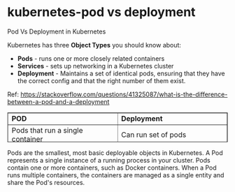 # kubernetes-pod vs deployment
Pod Vs Deployment in Kubernetes
<p>Kubernetes has three&nbsp;<strong>Object Types</strong>&nbsp;you should know about:</p>
<ul>
<li><strong>Pods</strong>&nbsp;- runs one or more closely related containers</li>
<li><strong>Services</strong>&nbsp;- sets up networking in a Kubernetes cluster</li>
<li><strong>Deployment</strong>&nbsp;- Maintains a set of identical pods, ensuring that they have the correct config and that the right number of them exist.</li>
</ul>
<p>Ref: <a href="https://stackoverflow.com/questions/41325087/what-is-the-difference-between-a-pod-and-a-deployment">https://stackoverflow.com/questions/41325087/what-is-the-difference-between-a-pod-and-a-deployment</a>&nbsp;</p>
<table style="border-collapse: collapse; width: 100%; height: 68px;" border="1">
<tbody>
<tr style="height: 17px;">
<td style="width: 50%; height: 17px;"><strong>POD</strong></td>
<td style="width: 50%; height: 17px;"><strong>Deployment</strong></td>
</tr>
<tr style="height: 17px;">
<td style="width: 50%; height: 17px;">Pods that run a single container</td>
<td style="width: 50%; height: 17px;">Can run set of pods</td>
</tr>
<tr style="height: 17px;">
<td style="width: 50%; height: 17px;">Updates not possible</td>
<td style="width: 50%; height: 17px;">Updates are possible</td>
</tr>
<tr style="height: 17px;">
<td style="width: 50%; height: 17px;">Pod crashes not able recover</td>
<td style="width: 50%; height: 17px;">When create a deployment, replcia set is created(which manages pod)</td>
</tr>
<tr>
<td style="width: 50%;">Rollback and rollout is not available</td>
<td style="width: 50%;">rollout and rollback available</td>
</tr>
</tbody>
</table>

Pods are the smallest, most basic deployable objects in Kubernetes. A Pod represents a single instance of a running process in your cluster. Pods contain one or more containers, such as Docker containers. When a Pod runs multiple containers, the containers are managed as a single entity and share the Pod's resources.


